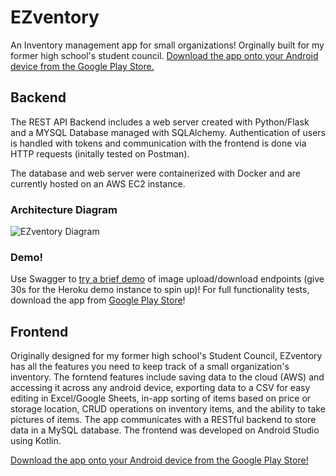 # EZventory
An Inventory management app for small organizations! Orginally built for my former high school's student council. [Download the app onto your Android device from the Google Play Store.](https://play.google.com/store/apps/details?id=com.dinuw.firstapp)


## Backend

The REST API Backend includes a web server created with Python/Flask and a MYSQL Database managed with SQLAlchemy. Authentication of users is handled with tokens and communication with the frontend is done via HTTP requests (initally tested on Postman).

The database and web server were containerized with Docker and are currently hosted on an AWS EC2 instance.

### Architecture Diagram
![EZventory Diagram](https://user-images.githubusercontent.com/50289930/148472991-4e838300-ef7e-400e-a6dd-12a6fd3b21c9.png)

### Demo!
Use Swagger to [try a brief demo](https://image-repo-2021.herokuapp.com/) of image upload/download endpoints (give 30s for the Heroku demo instance to spin up)! For full functionality tests, download the app from [Google Play Store](https://play.google.com/store/apps/details?id=com.dinuw.firstapp)!

## Frontend
Originally designed for my former high school's Student Council, EZventory has all the features you need to keep track of a small organization's inventory. The forntend features include saving data to the cloud (AWS) and accessing it across any android device, exporting data to a CSV for easy editing in Excel/Google Sheets, in-app sorting of items based on price or storage location, CRUD operations on inventory items, and the ability to take pictures of items. The app communicates with a RESTful backend to store data in a MySQL database. The frontend was developed on Android Studio using Kotlin.

[Download the app onto your Android device from the Google Play Store!](https://play.google.com/store/apps/details?id=com.dinuw.firstapp)
